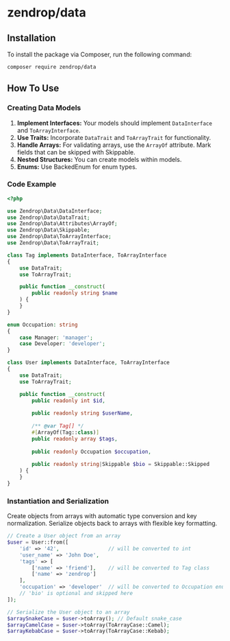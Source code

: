 # zendrop/data

## Installation

To install the package via Composer, run the following command:

```sh
composer require zendrop/data
```

## How To Use

### Creating Data Models
1) **Implement Interfaces:** Your models should implement `DataInterface` and `ToArrayInterface`.
2) **Use Traits:** Incorporate `DataTrait` and `ToArrayTrait` for functionality.
3) **Handle Arrays:** For validating arrays, use the `ArrayOf` attribute. Mark fields that can be skipped with Skippable.
4) **Nested Structures:** You can create models within models.
5) **Enums:** Use BackedEnum for enum types.

### Code Example

```php
<?php

use Zendrop\Data\DataInterface;
use Zendrop\Data\DataTrait;
use Zendrop\Data\Attributes\ArrayOf;
use Zendrop\Data\Skippable;
use Zendrop\Data\ToArrayInterface;
use Zendrop\Data\ToArrayTrait;

class Tag implements DataInterface, ToArrayInterface
{
    use DataTrait;
    use ToArrayTrait;

    public function __construct(
        public readonly string $name
    ) {
    }
}

enum Occupation: string
{
    case Manager: 'manager';
    case Developer: 'developer';
}

class User implements DataInterface, ToArrayInterface
{
    use DataTrait;
    use ToArrayTrait;

    public function __construct(
        public readonly int $id,
        
        public readonly string $userName,
        
        /** @var Tag[] */
        #[ArrayOf(Tag::class)]
        public readonly array $tags,
        
        public readonly Occupation $occupation,
        
        public readonly string|Skippable $bio = Skippable::Skipped
    ) {
    }
}
```

### Instantiation and Serialization

Create objects from arrays with automatic type conversion and key normalization.
Serialize objects back to arrays with flexible key formatting.

```php
// Create a User object from an array
$user = User::from([
    'id' => '42',                // will be converted to int
    'user_name' => 'John Doe',
    'tags' => [
        ['name' => 'friend'],    // will be converted to Tag class
        ['name' => 'zendrop']
    ],
    'occupation' => 'developer'  // will be converted to Occupation enum
    // 'bio' is optional and skipped here
]);

// Serialize the User object to an array
$arraySnakeCase = $user->toArray(); // Default snake_case
$arrayCamelCase = $user->toArray(ToArrayCase::Camel);
$arrayKebabCase = $user->toArray(ToArrayCase::Kebab);

```
